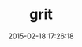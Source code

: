 ---
layout: post
title:  "grit"
repo:   "mojombo/grit"
date:   2015-02-18 17:26:18
gemurl: http://github.com/mojombo/grit
---
